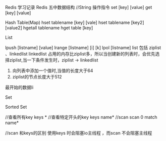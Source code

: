 Redis 学习记录
Redis 五中数据结构
//String
操作指令
set [key] [value]
get [key] [value]

Hash Table(Map)
hset tablename [key] [vale]
hset tablename [key2] [value2]
hgetall tablename
hget table [key]

 List
 
 lpush [listname] [value]
 lrange [listname] [i] [k]
 lpol [listname]
 list 包括 ziplist 、linkedlist
 linkedlist 占用的内存比ziplist多，所以当创建新的列表时，会优先选择ziplist,当一下条件发生时，ziplist -> linkedlist
 1. 向列表中添加一个值时,当值的长度大于64
 2. ziplist的节点长度大于512
 
 
 最开始的数据li

Set

Sorted Set


//查看所有key
keys *
//查看特定开头的key
keys name*
//scan
scan 0 match name*

//scan 和keys的区别
使用keys 时会阻塞io主线程 ，而scan 不会阻塞主线程
